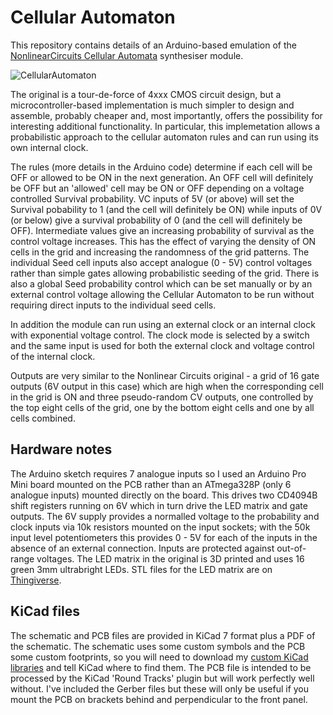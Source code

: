 # Cellular Automaton

This repository contains details of an Arduino-based emulation of the [NonlinearCircuits Cellular Automata](https://www.nonlinearcircuits.com/modules/p/cellular-automata) synthesiser module.

![CellularAutomaton](https://github.com/user-attachments/assets/e6e95f51-a603-4c6c-a3c2-eee641102247)

The original is a tour-de-force of 4xxx CMOS circuit design, but a microcontroller-based implementation is much simpler to design and assemble, probably cheaper and, most importantly, offers the possibility for interesting additional functionality. In particular, this implemetation allows a probabilistic approach to the cellular automaton rules and can run using its own internal clock.

The rules (more details in the Arduino code) determine if each cell will be OFF or allowed to be ON in the next generation. An OFF cell will definitely be OFF but an 'allowed' cell may be ON or OFF depending on a voltage controlled Survival probability. VC inputs of 5V (or above) will set the Survival pobability to 1 (and the cell will definitely be ON) while inputs of 0V (or below) give a survival probability of 0 (and the cell will definitely be OFF). Intermediate values give an increasing probability of survival as the control voltage increases. This has the effect of varying the density of ON cells in the grid and increasing the randomness of the grid patterns. The individual Seed cell inputs also accept analogue (0 - 5V) control voltages rather than simple gates allowing probabilistic seeding of the grid. There is also a global Seed probability control which can be set manually or by an external control voltage allowing the Cellular Automaton to be run without requiring direct inputs to the individual seed cells.

In addition the module can run using an external clock or an internal clock with exponential voltage control. The clock mode is selected by a switch and the same input is used for both the external clock and voltage control of the internal clock.

Outputs are very similar to the Nonlinear Circuits original - a grid of 16 gate outputs (6V output in this case) which are high when the corresponding cell in the grid is ON and three pseudo-random CV outputs, one controlled by the top eight cells of the grid, one by the bottom eight cells and one by all cells combined.

## Hardware notes

The Arduino sketch requires 7 analogue inputs so I used an Arduino Pro Mini board mounted on the PCB rather than an ATmega328P (only 6 analogue inputs) mounted directly on the board. This drives two CD4094B shift registers running on 6V which in turn drive the LED matrix and gate outputs. The 6V supply provides a normalled voltage to the probability and clock inputs via 10k resistors mounted on the input sockets; with the 50k input level potentiometers this provides 0 - 5V for each of the inputs in the absence of an external connection. Inputs are protected against out-of-range voltages. The LED matrix in the original is 3D printed and uses 16 green 3mm ultrabright LEDs. STL files for the LED matrix are on [Thingiverse](https://www.thingiverse.com/thing:6831147).

## KiCad files

The schematic and PCB files are provided in KiCad 7 format plus a PDF of the schematic. The schematic uses some custom symbols and the PCB some custom footprints, so you will need to download my [custom KiCad libraries](https://github.com/clarionut/kiCad_libraries) and tell KiCad where to find them. The PCB file is intended to be processed by the KiCad 'Round Tracks' plugin but will work perfectly well without. I've included the Gerber files but these will only be useful if you mount the PCB on brackets behind and perpendicular to the front panel.
